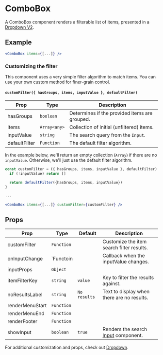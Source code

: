 # ComboBox

A ComboBox component renders a filterable list of items, presented in a [Dropdown V2](../Dropdown/V2/docs/Dropdown.md).

## Example

```jsx
<ComboBox items={[...]} />
```

### Customizing the filter

This component uses a very simple filter algorithm to match items. You can use your own custom method for finer-grain control.

#### `customFilter({ hasGroups, items, inputValue }, defaultFilter)`

| Prop          | Type         | Description                                   |
| ------------- | ------------ | --------------------------------------------- |
| hasGroups     | `boolean`    | Determines if the provided items are grouped. |
| items         | `Array<any>` | Collection of initial (unfiltered) items.     |
| inputValue    | `string`     | The search query from the `Input`.            |
| defaultFilter | `Function`   | The default filter algorithm.                 |

In the example below, we'll return an empty collection (`Array`) if there are no `inputValue`. Otherwise, we'll just use the default filter algorithm.

```jsx
const customFilter = ({ hasGroups, items, inputValue }, defaultFilter) => {
  if (!inputValue) return []

  return defaultFilter({hasGroups, items, inputValue})
}

...

<ComboBox items={[...]} customFilter={customFilter} />
```

## Props

| Prop            | Type                                                | Default      | Description                                     |
| --------------- | --------------------------------------------------- | ------------ | ----------------------------------------------- |
| customFilter    | `Function`                                          |              | Customize the item search filter results.       |
| onInputChange   | `Functoin | | Callback when the inputValue changes. |
| inputProps      | `Object`                                            |              |                                                 | Custom props for the inner `Input` component. |
| itemFilterKey   | `string`                                            | `value`      | Key to filter the results against.              |
| noResultsLabel  | `string`                                            | `No results` | Text to display when there are no results.      |
| renderMenuStart | `Function`                                          |              |                                                 | Custom UI to render before the `Menu`. |
| renderMenuEnd   | `Function`                                          |              |                                                 | Custom UI to render after the `Menu`. |
| renderFooter    | `Function`                                          |              |                                                 | Custom UI to render in the `Dropdown` footer. |
| showInput       | `boolean`                                           | `true`       | Renders the search [Input](../Input) component. |

For additional customization and props, check out [Dropdown](../Dropdown/V2/docs/Dropdown.md).
